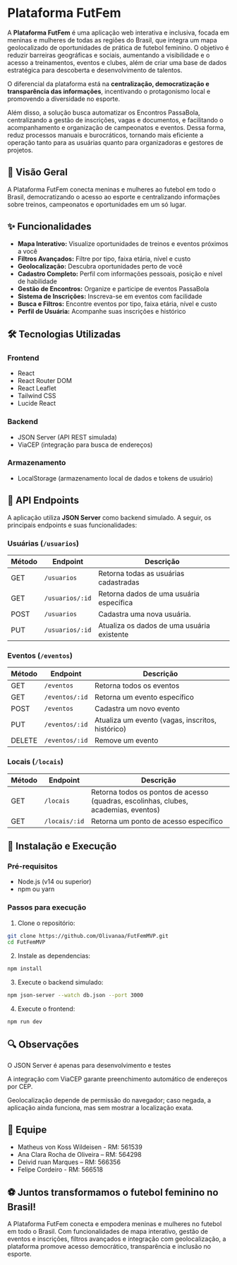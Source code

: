 # Plataforma FutFem

A **Plataforma FutFem** é uma aplicação web interativa e inclusiva, focada em meninas e mulheres de todas as regiões do Brasil, que integra um mapa geolocalizado de oportunidades de prática de futebol feminino. O objetivo é reduzir barreiras geográficas e sociais, aumentando a visibilidade e o acesso a treinamentos, eventos e clubes, além de criar uma base de dados estratégica para descoberta e desenvolvimento de talentos.

O diferencial da plataforma está na **centralização, democratização e transparência das informações**, incentivando o protagonismo local e promovendo a diversidade no esporte.

Além disso, a solução busca automatizar os Encontros PassaBola, centralizando a gestão de inscrições, vagas e documentos, e facilitando o acompanhamento e organização de campeonatos e eventos. Dessa forma, reduz processos manuais e burocráticos, tornando mais eficiente a operação tanto para as usuárias quanto para organizadoras e gestores de projetos.



## 🎯 Visão Geral

A Plataforma FutFem conecta meninas e mulheres ao futebol em todo o Brasil, democratizando o acesso ao esporte e centralizando informações sobre treinos, campeonatos e oportunidades em um só lugar.



## ✨ Funcionalidades

- **Mapa Interativo:** Visualize oportunidades de treinos e eventos próximos a você  
- **Filtros Avançados:** Filtre por tipo, faixa etária, nível e custo  
- **Geolocalização:** Descubra oportunidades perto de você  
- **Cadastro Completo:** Perfil com informações pessoais, posição e nível de habilidade  
- **Gestão de Encontros:** Organize e participe de eventos PassaBola  
- **Sistema de Inscrições:** Inscreva-se em eventos com facilidade  
- **Busca e Filtros:** Encontre eventos por tipo, faixa etária, nível e custo  
- **Perfil de Usuária:** Acompanhe suas inscrições e histórico  



## 🛠️ Tecnologias Utilizadas

### Frontend
- React  
- React Router DOM  
- React Leaflet  
- Tailwind CSS  
- Lucide React  

### Backend
- JSON Server (API REST simulada)  
- ViaCEP (integração para busca de endereços)  

### Armazenamento
- LocalStorage (armazenamento local de dados e tokens de usuário)  

## 🔌 API Endpoints

A aplicação utiliza **JSON Server** como backend simulado. A seguir, os principais endpoints e suas funcionalidades:

### Usuárias (`/usuarios`)

| Método | Endpoint             | Descrição |
|--------|--------------------|-----------|
| GET    | `/usuarios`         | Retorna todas as usuárias cadastradas |
| GET    | `/usuarios/:id`     | Retorna dados de uma usuária específica |
| POST   | `/usuarios`         | Cadastra uma nova usuária.              |
| PUT    | `/usuarios/:id`     | Atualiza os dados de uma usuária existente |

### Eventos (`/eventos`)

| Método | Endpoint             | Descrição |
|--------|--------------------|-----------|
| GET    | `/eventos`         | Retorna todos os eventos |
| GET    | `/eventos/:id`     | Retorna um evento específico |
| POST   | `/eventos`         | Cadastra um novo evento |
| PUT    | `/eventos/:id`     | Atualiza um evento (vagas, inscritos, histórico) |
| DELETE | `/eventos/:id`     | Remove um evento |

### Locais (`/locais`)

| Método | Endpoint             | Descrição |
|--------|--------------------|-----------|
| GET    | `/locais`          | Retorna todos os pontos de acesso (quadras, escolinhas, clubes, academias, eventos) |
| GET    | `/locais/:id`      | Retorna um ponto de acesso específico |


## 🚀 Instalação e Execução

### Pré-requisitos
- Node.js (v14 ou superior)  
- npm ou yarn  

### Passos para execução

1. Clone o repositório:

```bash
git clone https://github.com/Olivanaa/FutFemMVP.git
cd FutFemMVP
```

2. Instale as dependencias:

```bash
npm install
``` 

3. Execute o backend simulado:
```bash
npm json-server --watch db.json --port 3000
``` 
4. Execute o frontend:
```bash
npm run dev
``` 

## 🔍 Observações

O JSON Server é apenas para desenvolvimento e testes

A integração com ViaCEP garante preenchimento automático de endereços por CEP.

Geolocalização depende de permissão do navegador; caso negada, a aplicação ainda funciona, mas sem mostrar a localização exata.

## 👥 Equipe 

- Matheus von Koss Wildeisen - RM: 561539
- Ana Clara Rocha de Oliveira – RM: 564298
- Deivid ruan Marques – RM: 566356
- Felipe Cordeiro - RM: 566518

## ⚽ Juntos transformamos o futebol feminino no Brasil!

A Plataforma FutFem conecta e empodera meninas e mulheres no futebol em todo o Brasil. Com funcionalidades de mapa interativo, gestão de eventos e inscrições, filtros avançados e integração com geolocalização, a plataforma promove acesso democrático, transparência e inclusão no esporte.
